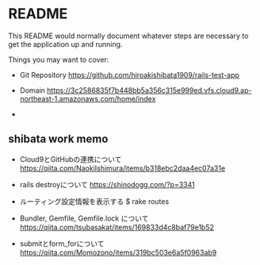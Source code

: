 # README

This README would normally document whatever steps are necessary to get the
application up and running.

Things you may want to cover:
* Git Repository
https://github.com/hiroakishibata1909/rails-test-app

* Domain
https://3c2586835f7b448bb5a356c315e999ed.vfs.cloud9.ap-northeast-1.amazonaws.com/home/index

* 

## shibata work memo

* Cloud9とGitHubの連携について
https://qiita.com/NaokiIshimura/items/b318ebc2daa4ec07a31e

* rails destroyについて
https://shinodogg.com/?p=3341

* ルーティング設定情報を表示する
$ rake routes

* Bundler, Gemfile, Gemfile.lock について
https://qiita.com/tsubasakat/items/169833d4c8baf79e1b52

* submitとform_forについて
https://qiita.com/Momozono/items/319bc503e6a5f0963ab9
